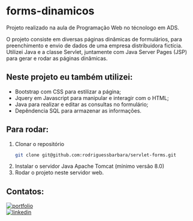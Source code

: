 # forms-dinamicos

Projeto realizado na aula de Programação Web no técnologo em ADS.

O projeto consiste em diversas páginas dinâmicas de formulários, para preenchimento e envio de dados de uma empresa distribuidora fictícia.
Utilizei Java e a classe Servlet, juntamente com Java Server Pages (JSP) para gerar e rodar as páginas dinâmicas.

## Neste projeto eu também utilizei:
* Bootstrap com CSS para estilizar a página;
* Jquery em Javascript para manipular e interagir com o HTML;
* Java para realizar e editar as consultas no formulário;
* Depêndencia SQL para armazenar as informações.

## Para rodar:
1. Clonar o repositório
   ```sh
   git clone git@github.com:rodriguessbarbara/servlet-forms.git
   ```
2. Instalar o servidor Java Apache Tomcat (mínimo versão 8.0)
3. Rodar o projeto neste servidor web.

## Contatos:
[![portfolio](https://img.shields.io/badge/my_portfolio-000?style=for-the-badge&logo=ko-fi&logoColor=white)](https://rodriguessbarbara.github.io/)</br>
[![linkedin](https://img.shields.io/badge/linkedin-0A66C2?style=for-the-badge&logo=linkedin&logoColor=white)](https://www.linkedin.com/in/rodriguessbarbara/)</br>
